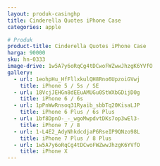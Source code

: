 ```yaml
---
layout: produk-casinghp
title: Cinderella Quotes iPhone Case
categories: apple

# Produk
product-title: Cinderella Quotes iPhone Case
harga: 90000
sku: hn-0333
image-drive: 1w5A7y6oRqCg4tDCwoFWZwwJhzgK6YVfO
gallery:
  - url: 1eohpHu_HfFllxkulQH8Rno6UpzoiGVwj
    title: iPhone 5 / 5s / SE
  - url: 18VcjJEHGn8dEEuAMUGu0StWXbGDijD0g
    title: iPhone 6 / 6s
  - url: 1pPnWwRnsoq31Ryaib_sbbTq20KisaLJP
    title: iPhone 6 Plus / 6s Plus
  - url: 1bf8DpnO-_-_wgoMwpdvtDKs7op3wEl3-
    title: iPhone 7 / 8
  - url: 1-L4E2_AdyNhkdcdjaP6RseIP9QNzo98L
    title: iPhone 7 Plus / 8 Plus
  - url: 1w5A7y6oRqCg4tDCwoFWZwwJhzgK6YVfO
    title: iPhone X
---
```

